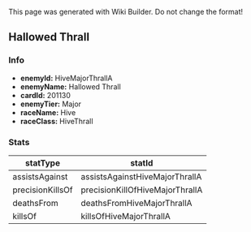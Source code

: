 <span class="wiki-builder">This page was generated with Wiki Builder. Do not change the format!</span>

## Hallowed Thrall
### Info
* **enemyId:** HiveMajorThrallA
* **enemyName:** Hallowed Thrall
* **cardId:** 201130
* **enemyTier:** Major
* **raceName:** Hive
* **raceClass:** HiveThrall

### Stats
statType | statId
-------- | ------
assistsAgainst | assistsAgainstHiveMajorThrallA
precisionKillsOf | precisionKillOfHiveMajorThrallA
deathsFrom | deathsFromHiveMajorThrallA
killsOf | killsOfHiveMajorThrallA

